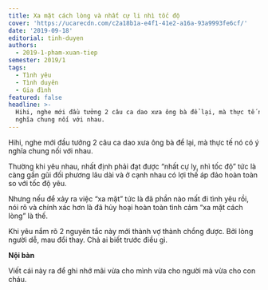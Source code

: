 ```yaml
---
title: Xa mặt cách lòng và nhất cự li nhì tốc độ
cover: 'https://ucarecdn.com/c2a18b1a-e4f1-41e2-a16a-93a9993fe6cf/'
date: '2019-09-18'
editorial: tinh-duyen
authors:
  - 2019-1-pham-xuan-tiep
semester: 2019/1
tags:
  - Tình yêu
  - Tình duyên
  - Gia đình
featured: false
headline: >-
  Hihi, nghe mới đầu tưởng 2 câu ca dao xưa ông bà để lại, mà thực tế nó có ý
  nghĩa chung nối với nhau.
---
```

Hihi, nghe mới đầu tưởng 2 câu ca dao xưa ông bà để lại, mà thực tế nó có ý nghĩa chung nối với nhau.



Thường khi yêu nhau, nhất định phải đạt được “nhất cự ly, nhì tốc độ” tức là càng gần gũi đối phương lâu dài và ở cạnh nhau có lợi thế áp đảo hoàn toàn so với tốc độ yêu.



Nhưng nếu để xảy ra việc “xa mặt” tức là đã phần nào mất đi tình yêu rồi, nói rõ và chính xác hơn là đã hủy hoại hoàn toàn tình cảm “xa mặt cách lòng” là thế.



Khi yêu nắm rõ 2 nguyên tắc này mới thành vợ thành chồng được. Bởi lòng người dễ, mau đổi thay. Chả ai biết trước điều gì.



**Nội bàn**

Viết cái này ra để ghi nhớ mãi vừa cho mình vừa cho người mà vừa cho con cháu.
